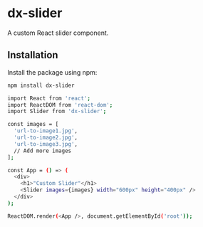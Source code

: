# dx-slider

A custom React slider component.

## Installation

Install the package using npm:

```bash
npm install dx-slider

import React from 'react';
import ReactDOM from 'react-dom';
import Slider from 'dx-slider';

const images = [
  'url-to-image1.jpg',
  'url-to-image2.jpg',
  'url-to-image3.jpg',
  // Add more images
];

const App = () => (
  <div>
    <h1>"Custom Slider"</h1>
    <Slider images={images} width="600px" height="400px" />
  </div>
);

ReactDOM.render(<App />, document.getElementById('root'));

